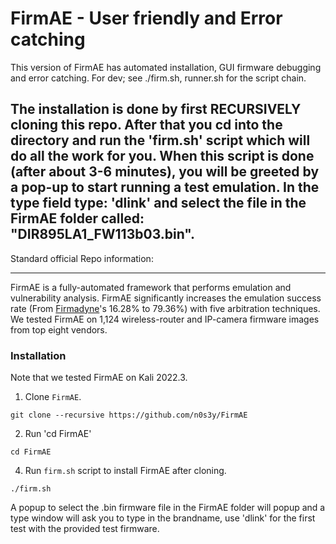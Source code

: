 # FirmAE - User friendly and Error catching
This version of FirmAE has automated installation, GUI firmware debugging and error catching. 
For dev; see ./firm.sh, runner.sh for the script chain.


## The installation is done by first RECURSIVELY cloning this repo. After that you cd into the directory and run the 'firm.sh' script which will do all the work for you. When this script is done (after about 3-6 minutes), you will be greeted by a pop-up to start running a test emulation. In the type field type: 'dlink' and select the file in the FirmAE folder called: "DIR895LA1_FW113b03.bin". 




Standard official Repo information:
_____________________________________________________________________________________________________________
FirmAE is a fully-automated framework that performs emulation and vulnerability analysis. FirmAE significantly increases the emulation success rate (From [Firmadyne](https://github.com/firmadyne/firmadyne)'s 16.28% to 79.36%) with five arbitration techniques. We tested FirmAE on 1,124 wireless-router and IP-camera firmware images from top eight vendors.

### Installation

Note that we tested FirmAE on Kali 2022.3.

1. Clone `FirmAE`.
```console
git clone --recursive https://github.com/n0s3y/FirmAE
```

2. Run 'cd FirmAE'
```console
cd FirmAE
```

4. Run `firm.sh` script to install FirmAE after cloning. 
```console
./firm.sh
```
A popup to select the .bin firmware file in the FirmAE folder will popup and a type window will ask you to type in the brandname, use 'dlink' for the first test with the provided test firmware.
